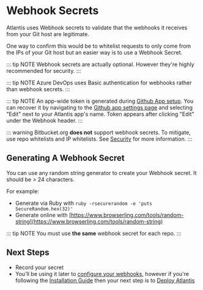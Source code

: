 # Webhook Secrets

Atlantis uses Webhook secrets to validate that the webhooks it receives from your
Git host are legitimate.

One way to confirm this would be to whitelist requests
to only come from the IPs of your Git host but an easier way is to use a Webhook
Secret.

::: tip NOTE
Webhook secrets are actually optional. However they're highly recommended for
security.
:::

::: tip NOTE
Azure DevOps uses Basic authentication for webhooks rather than webhook secrets.
:::

::: tip NOTE
An app-wide token is generated during [Github App setup](access-credentials.html#github-app). You can recover it by navigating to the [Github app settings page](https://github.com/settings/apps) and selecting "Edit" next to your Atlantis app's name. Token appears after clicking "Edit" under the Webhook header.
:::

::: warning
Bitbucket.org **does not** support webhook secrets.
To mitigate, use repo whitelists and IP whitelists. See [Security](security.html#bitbucket-cloud-bitbucket-org) for more information.
:::

## Generating A Webhook Secret
You can use any random string generator to create your Webhook secret. It should be > 24 characters.

For example:
* Generate via Ruby with `ruby -rsecurerandom -e 'puts SecureRandom.hex(32)'`
* Generate online with [https://www.browserling.com/tools/random-string](https://www.browserling.com/tools/random-string)

::: tip NOTE
You must use **the same** webhook secret for each repo.
:::

## Next Steps
* Record your secret
* You'll be using it later to [configure your webhooks](configuring-webhooks.html), however if you're
following the [Installation Guide](installation-guide.html) then your next step is to
[Deploy Atlantis](deployment.html)
